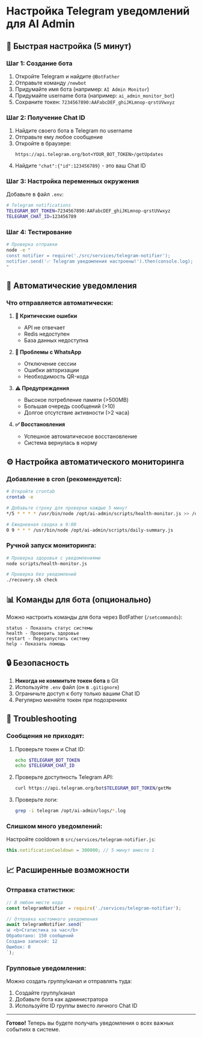 # Настройка Telegram уведомлений для AI Admin

## 📱 Быстрая настройка (5 минут)

### Шаг 1: Создание бота

1. Откройте Telegram и найдите `@BotFather`
2. Отправьте команду `/newbot`
3. Придумайте имя бота (например: `AI Admin Monitor`)
4. Придумайте username бота (например: `ai_admin_monitor_bot`)
5. Сохраните токен: `7234567890:AAFabcDEF_ghiJKLmnop-qrstUVwxyz`

### Шаг 2: Получение Chat ID

1. Найдите своего бота в Telegram по username
2. Отправьте ему любое сообщение
3. Откройте в браузере:
   ```
   https://api.telegram.org/bot<YOUR_BOT_TOKEN>/getUpdates
   ```
4. Найдите `"chat":{"id":123456789}` - это ваш Chat ID

### Шаг 3: Настройка переменных окружения

Добавьте в файл `.env`:

```bash
# Telegram notifications
TELEGRAM_BOT_TOKEN=7234567890:AAFabcDEF_ghiJKLmnop-qrstUVwxyz
TELEGRAM_CHAT_ID=123456789
```

### Шаг 4: Тестирование

```bash
# Проверка отправки
node -e "
const notifier = require('./src/services/telegram-notifier');
notifier.send('✅ Telegram уведомления настроены!').then(console.log);
"
```

## 🤖 Автоматические уведомления

### Что отправляется автоматически:

1. **🚨 Критические ошибки**
   - API не отвечает
   - Redis недоступен
   - База данных недоступна

2. **📱 Проблемы с WhatsApp**
   - Отключение сессии
   - Ошибки авторизации
   - Необходимость QR-кода

3. **⚠️ Предупреждения**
   - Высокое потребление памяти (>500MB)
   - Большая очередь сообщений (>10)
   - Долгое отсутствие активности (>2 часа)

4. **✅ Восстановления**
   - Успешное автоматическое восстановление
   - Система вернулась в норму

## ⚙️ Настройка автоматического мониторинга

### Добавление в cron (рекомендуется):

```bash
# Откройте crontab
crontab -e

# Добавьте строку для проверки каждые 5 минут
*/5 * * * * /usr/bin/node /opt/ai-admin/scripts/health-monitor.js >> /opt/ai-admin/logs/health-monitor.log 2>&1

# Ежедневная сводка в 9:00
0 9 * * * /usr/bin/node /opt/ai-admin/scripts/daily-summary.js
```

### Ручной запуск мониторинга:

```bash
# Проверка здоровья с уведомлениями
node scripts/health-monitor.js

# Проверка без уведомлений
./recovery.sh check
```

## 📊 Команды для бота (опционально)

Можно настроить команды для бота через BotFather (`/setcommands`):

```
status - Показать статус системы
health - Проверить здоровье
restart - Перезапустить систему
help - Показать помощь
```

## 🔒 Безопасность

1. **Никогда не коммитьте токен бота** в Git
2. Используйте `.env` файл (он в `.gitignore`)
3. Ограничьте доступ к боту только вашим Chat ID
4. Регулярно меняйте токен при подозрениях

## 🚨 Troubleshooting

### Сообщения не приходят:

1. Проверьте токен и Chat ID:
   ```bash
   echo $TELEGRAM_BOT_TOKEN
   echo $TELEGRAM_CHAT_ID
   ```

2. Проверьте доступность Telegram API:
   ```bash
   curl https://api.telegram.org/bot$TELEGRAM_BOT_TOKEN/getMe
   ```

3. Проверьте логи:
   ```bash
   grep -i telegram /opt/ai-admin/logs/*.log
   ```

### Слишком много уведомлений:

Настройте cooldown в `src/services/telegram-notifier.js`:
```javascript
this.notificationCooldown = 300000; // 5 минут вместо 1
```

## 📈 Расширенные возможности

### Отправка статистики:

```javascript
// В любом месте кода
const telegramNotifier = require('./services/telegram-notifier');

// Отправка кастомного уведомления
await telegramNotifier.send(`
📊 <b>Статистика за час</b>
Обработано: 150 сообщений
Создано записей: 12
Ошибок: 0
`);
```

### Групповые уведомления:

Можно создать группу/канал и отправлять туда:
1. Создайте группу/канал
2. Добавьте бота как администратора
3. Используйте ID группы вместо личного Chat ID

---

**Готово!** Теперь вы будете получать уведомления о всех важных событиях в системе.